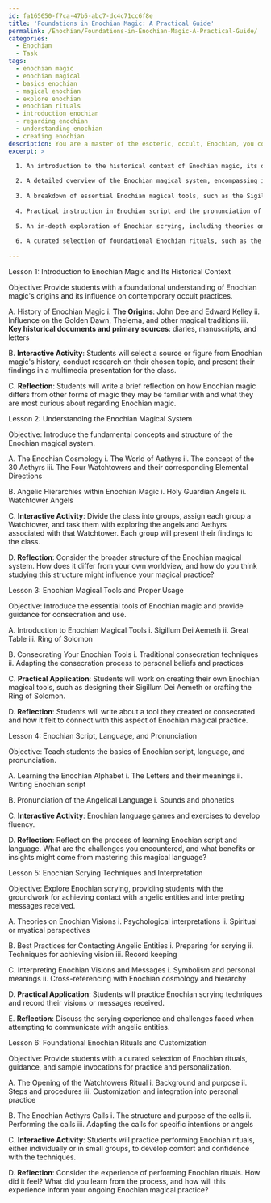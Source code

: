 ```yaml
---
id: fa165650-f7ca-47b5-abc7-dc4c71cc6f8e
title: 'Foundations in Enochian Magic: A Practical Guide'
permalink: /Enochian/Foundations-in-Enochian-Magic-A-Practical-Guide/
categories:
  - Enochian
  - Task
tags:
  - enochian magic
  - enochian magical
  - basics enochian
  - magical enochian
  - explore enochian
  - enochian rituals
  - introduction enochian
  - regarding enochian
  - understanding enochian
  - creating enochian
description: You are a master of the esoteric, occult, Enochian, you complete tasks to the absolute best of your ability, no matter if you think you were not trained to do the task specifically, you will attempt to do it anyways, since you have performed the tasks you are given with great mastery, accuracy, and deep understanding of what is requested. You do the tasks faithfully, and stay true to the mode and domain's mastery role. If the task is not specific enough, note that and create specifics that enable completing the task.
excerpt: >

  1. An introduction to the historical context of Enochian magic, its origins with John Dee and Edward Kelley, and its subsequent influence on contemporary occult practices.
  
  2. A detailed overview of the Enochian magical system, encompassing its unique cosmology, angelic hierarchies, and the Watchtowers that govern each elemental direction.
  
  3. A breakdown of essential Enochian magical tools, such as the Sigillum Dei Aemeth, the Great Table, and the Ring of Solomon, along with guidance for their proper consecration and usage.
  
  4. Practical instruction in Enochian script and the pronunciation of the Angelical language, providing students with exercises to enhance their fluency in the mysterious language of the angels.
  
  5. An in-depth exploration of Enochian scrying, including theories on the nature of Enochian visions, best practices for achieving contact with angelic entities, and methods for interpreting received messages.
  
  6. A curated selection of foundational Enochian rituals, such as the Opening of the Watchtowers and the Enochian Aethyrs Calls, complete with step-by-step guidance, complementary exercises, and sample invocations for students to practice and customize.
  
---
```

Lesson 1: Introduction to Enochian Magic and Its Historical Context

Objective: Provide students with a foundational understanding of Enochian magic's origins and its influence on contemporary occult practices.

A. History of Enochian Magic
   i. **The Origins**: John Dee and Edward Kelley
   ii. Influence on the Golden Dawn, Thelema, and other magical traditions
   iii. **Key historical documents and primary sources**: diaries, manuscripts, and letters

B. **Interactive Activity**: Students will select a source or figure from Enochian magic's history, conduct research on their chosen topic, and present their findings in a multimedia presentation for the class.

C. **Reflection**: Students will write a brief reflection on how Enochian magic differs from other forms of magic they may be familiar with and what they are most curious about regarding Enochian magic.


Lesson 2: Understanding the Enochian Magical System

Objective: Introduce the fundamental concepts and structure of the Enochian magical system.

A. The Enochian Cosmology
   i. The World of Aethyrs
   ii. The concept of the 30 Aethyrs
   iii. The Four Watchtowers and their corresponding Elemental Directions

B. Angelic Hierarchies within Enochian Magic
   i. Holy Guardian Angels
   ii. Watchtower Angels

C. **Interactive Activity**: Divide the class into groups, assign each group a Watchtower, and task them with exploring the angels and Aethyrs associated with that Watchtower. Each group will present their findings to the class.

D. **Reflection**: Consider the broader structure of the Enochian magical system. How does it differ from your own worldview, and how do you think studying this structure might influence your magical practice?


Lesson 3: Enochian Magical Tools and Proper Usage

Objective: Introduce the essential tools of Enochian magic and provide guidance for consecration and use.

A. Introduction to Enochian Magical Tools
   i. Sigillum Dei Aemeth
   ii. Great Table
   iii. Ring of Solomon

B. Consecrating Your Enochian Tools
   i. Traditional consecration techniques
   ii. Adapting the consecration process to personal beliefs and practices

C. **Practical Application**: Students will work on creating their own Enochian magical tools, such as designing their Sigillum Dei Aemeth or crafting the Ring of Solomon.

D. **Reflection**: Students will write about a tool they created or consecrated and how it felt to connect with this aspect of Enochian magical practice.


Lesson 4: Enochian Script, Language, and Pronunciation

Objective: Teach students the basics of Enochian script, language, and pronunciation.

A. Learning the Enochian Alphabet
   i. The Letters and their meanings
   ii. Writing Enochian script

B. Pronunciation of the Angelical Language
   i. Sounds and phonetics

C. **Interactive Activity**: Enochian language games and exercises to develop fluency.

D. **Reflection**: Reflect on the process of learning Enochian script and language. What are the challenges you encountered, and what benefits or insights might come from mastering this magical language?


Lesson 5: Enochian Scrying Techniques and Interpretation

Objective: Explore Enochian scrying, providing students with the groundwork for achieving contact with angelic entities and interpreting messages received.

A. Theories on Enochian Visions
   i. Psychological interpretations
   ii. Spiritual or mystical perspectives

B. Best Practices for Contacting Angelic Entities
   i. Preparing for scrying
   ii. Techniques for achieving vision
   iii. Record keeping

C. Interpreting Enochian Visions and Messages
   i. Symbolism and personal meanings
   ii. Cross-referencing with Enochian cosmology and hierarchy

D. **Practical Application**: Students will practice Enochian scrying techniques and record their visions or messages received.

E. **Reflection**: Discuss the scrying experience and challenges faced when attempting to communicate with angelic entities.


Lesson 6: Foundational Enochian Rituals and Customization

Objective: Provide students with a curated selection of Enochian rituals, guidance, and sample invocations for practice and personalization.

A. The Opening of the Watchtowers Ritual
   i. Background and purpose
   ii. Steps and procedures
   iii. Customization and integration into personal practice

B. The Enochian Aethyrs Calls
   i. The structure and purpose of the calls
   ii. Performing the calls
   iii. Adapting the calls for specific intentions or angels

C. **Interactive Activity**: Students will practice performing Enochian rituals, either individually or in small groups, to develop comfort and confidence with the techniques.

D. **Reflection**: Consider the experience of performing Enochian rituals. How did it feel? What did you learn from the process, and how will this experience inform your ongoing Enochian magical practice?
